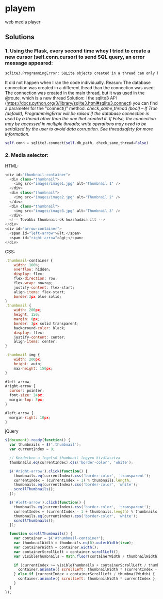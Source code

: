 # playem
web media player


## Solutions
### 1. Using the Flask, every second time whey I tried to create a new cursor (self.conn.cursor) to send SQL query, an error message appeared:
```sh
sqlite3.ProgrammingError: SQLite objects created in a thread can only be used in that same thread. The object was created in thread id 140499707700800 and this is thread id 140499674129984.
```
It did not happen when I ran the code individually. 
Reason: The database connection was created in a different thead than the connection was used. 
The connection was created in the main thread, but it was used in the @route, which is a new thread 
Solution: I the sqlite3 API (https://docs.python.org/3/library/sqlite3.html#sqlite3.connect) you can find a parameter for the "connect()" method: 
*check_same_thread (bool) – If True (default), ProgrammingError will be raised if the database connection is used by a thread other than the one that created it. If False, the connection may be accessed in multiple threads; write operations may need to be serialized by the user to avoid data corruption. See threadsafety for more information.* 
```python
self.conn = sqlite3.connect(self.db_path, check_same_thread=False)
```



### 2. Media selector:

HTML:
```javascript
<div id="thumbnail-container">
  <div class="thumbnail">
    <img src="images/image1.jpg" alt="Thumbnail 1" />
  </div>
  <div class="thumbnail">
    <img src="images/image2.jpg" alt="Thumbnail 2" />
  </div>
  <div class="thumbnail">
    <img src="images/image3.jpg" alt="Thumbnail 3" />
  </div>
  <!-- További thumbnail-ök hozzáadása itt -->
</div>
<div id="arrow-container">
  <span id="left-arrow">&lt;</span>
  <span id="right-arrow">&gt;</span>
</div>
```

CSS:
```javascript
.thumbnail-container {
    width: 100%;
    overflow: hidden; 
    display: flex;
    flex-direction: row;
    flex-wrap: nowrap;
    justify-content: flex-start;
    align-items: flex-start;
    border:3px blue solid;
}
.thumbnail {
    width: 200px;
    height: 150;
    margin: 0px;
    border: 3px solid transparent;
    background-color: black;
    display: flex;
    justify-content: center;
    align-items: center;
}

.thumbnail img {
    width: 200px;
    height: auto;
    max-height: 150px;
}

#left-arrow,
#right-arrow {
  cursor: pointer;
  font-size: 24px;
  margin-top: 5px;
}

#left-arrow {
  margin-right: 10px;
}
```

jQuery
```javascript
$(document).ready(function() {
  var thumbnails = $('.thumbnail');
  var currentIndex = 0;

  // Kezdetben a legelső thumbnail legyen kiválasztva
  thumbnails.eq(currentIndex).css('border-color', 'white');

  $('#right-arrow').click(function() {
    thumbnails.eq(currentIndex).css('border-color', 'transparent');
    currentIndex = (currentIndex + 1) % thumbnails.length;
    thumbnails.eq(currentIndex).css('border-color', 'white');
    scrollThumbnails();
  });

  $('#left-arrow').click(function() {
    thumbnails.eq(currentIndex).css('border-color', 'transparent');
    currentIndex = (currentIndex - 1 + thumbnails.length) % thumbnails.length;
    thumbnails.eq(currentIndex).css('border-color', 'white');
    scrollThumbnails();
  });

  function scrollThumbnails() {
    var container = $('#thumbnail-container');
    var thumbnailWidth = thumbnails.eq(0).outerWidth(true);
    var containerWidth = container.width();
    var containerScrollLeft = container.scrollLeft();
    var visibleThumbnails = Math.floor(containerWidth / thumbnailWidth);

    if (currentIndex >= visibleThumbnails + containerScrollLeft / thumbnailWidth) {
      container.animate({ scrollLeft: thumbnailWidth * (currentIndex - visibleThumbnails + 1) }, 200);
    } else if (currentIndex < containerScrollLeft / thumbnailWidth) {
      container.animate({ scrollLeft: thumbnailWidth * currentIndex }, 200);
    }
  }
});

```
